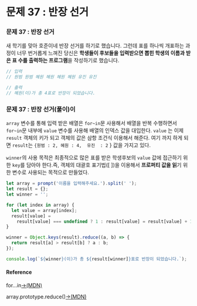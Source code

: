 # 문제 37 : 반장 선거

### 문제 37 : 반장 선거

새 학기를 맞아 호준이네 반장 선거를 하기로 했습니다. 그런데 표를 하나씩 개표하는 과정이 너무 번거롭게 느껴진 당신은 **학생들이 후보들을 입력받으면 뽑힌 학생의 이름과 받은 표 수를 출력하는 프로그램**을 작성하기로 했습니다.

```javascript
// 입력
// 원범 원범 혜원 혜원 혜원 혜원 유진 유진

// 출력
// 혜원(이)가 총 4표로 반장이 되었습니다.
```

### 문제 37 : 반장 선거\(풀이\)이

`array` 변수를 통해 입력 받은 배열은 `for~in`문 사용해서 배열을 반복 수행하면서 `for~in`문 내부에 `value` 변수를 사용해 배열의 인덱스 값을 대입한다. `value` 는 이제  `result` 객체의 키가 되고 객체의 값은 삼항 조건식 이용해서 해준다. 여기 까지 하게 되면 `result`는 `{원범 : 2, 혜원 : 4,  유진  : 2` } 값을 가지고 있다.

`winner`의 사용 목적은 최종적으로 많은 표를 받은 학생후보의 `value` 값에 접근하기 위한 `key`를 담아야 한다.즉, 객체의 대괄호 표기법\(\[ \]\)을 이용해서 **프로퍼티 값을 읽**기 위한 변수로 사용되는 목적으로 만들었다. 

```javascript
let array = prompt('이름을 입력해주세요.').split(' ');
let result = {};
let winner = '';

for (let index in array) {
  let value = array[index]; 
  result[value] =
    result[value] === undefined ? 1 : result[value] = result[value] + 1;
}

winner = Object.keys(result).reduce((a, b) => {
  return result[a] > result[b] ? a : b;
});

console.log(`${winner}(이)가 총 ${result[winner]}표로 반장이 되었습니다.`);

```



#### Reference

for...in[→\(MDN\)](https://developer.mozilla.org/ko/docs/Web/JavaScript/Reference/Statements/for...in)

array.prototype.reduce\(\)[→\(MDN\)](https://developer.mozilla.org/ko/docs/Web/JavaScript/Reference/Global_Objects/Array/Reduce)

